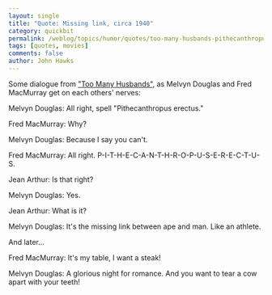 ```yaml
---
layout: single 
title: "Quote: Missing link, circa 1940" 
category: quickbit
permalink: /weblog/topics/humor/quotes/too-many-husbands-pithecanthropus.html
tags: [quotes, movies] 
comments: false 
author: John Hawks 
---
```


Some dialogue from <a href="http://www.imdb.com/title/tt0033174/">"Too Many Husbands"</a>, as Melvyn Douglas and Fred MacMurray get on each others' nerves:

Melvyn Douglas: All right, spell "Pithecanthropus erectus." 

Fred MacMurray: Why?

Melvyn Douglas: Because I say you can't. 

Fred MacMurray: All right. P-I-T-H-E-C-A-N-T-H-R-O-P-U-S-E-R-E-C-T-U-S.

Jean Arthur: Is that right?

Melvyn Douglas: Yes. 

Jean Arthur: What is it? 

Melvyn Douglas: It's the missing link between ape and man. Like an athlete. 

And later...

Fred MacMurray: It's my table, I want a steak!

Melvyn Douglas: A glorious night for romance. And you want to tear a cow apart with your teeth!


